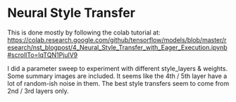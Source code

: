 # Neural Style Transfer

This is done mostly by following the colab tutorial at:
https://colab.research.google.com/github/tensorflow/models/blob/master/research/nst_blogpost/4_Neural_Style_Transfer_with_Eager_Execution.ipynb#scrollTo=lqTQN1PjulV9

I did a parameter sweep to experiment with different style_layers & weights.
Some summary images are included. It seems like the 4th / 5th layer have a lot
of random-ish noise in them. The best style transfers seem to come from 2nd / 
3rd layers only.
